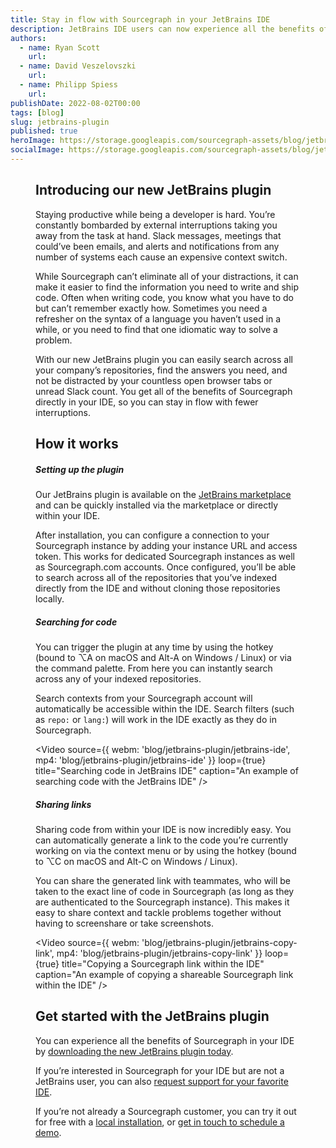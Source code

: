 ```yaml
---
title: Stay in flow with Sourcegraph in your JetBrains IDE
description: JetBrains IDE users can now experience all the benefits of Sourcegraph search directly from their IDE with the Sourcegraph plugin.
authors:
  - name: Ryan Scott
    url: 
  - name: David Veszelovszki
    url: 
  - name: Philipp Spiess
    url: 
publishDate: 2022-08-02T00:00
tags: [blog]
slug: jetbrains-plugin
published: true
heroImage: https://storage.googleapis.com/sourcegraph-assets/blog/jetbrains-plugin/jetbrains-announcement-hero.png
socialImage: https://storage.googleapis.com/sourcegraph-assets/blog/jetbrains-plugin/jetbrains-announcement-hero.png
---
```


<Figure
  src="https://storage.googleapis.com/sourcegraph-assets/blog/jetbrains-plugin/jetbrains-announcement-hero.png"
  alt="JetBrains plugin hero image"
/>

## Introducing our new JetBrains plugin

Staying productive while being a developer is hard. You’re constantly bombarded by external interruptions taking you away from the task at hand. Slack messages, meetings that could’ve been emails, and alerts and notifications from any number of systems each cause an expensive context switch.  

While Sourcegraph can’t eliminate all of your distractions, it can make it easier to find the information you need to write and ship code. Often when writing code, you know what you have to do but can’t remember exactly how. Sometimes you need a refresher on the syntax of a language you haven’t used in a while, or you need to find that one idiomatic way to solve a problem. 

With our new JetBrains plugin you can easily search across all your company’s repositories, find the answers you need, and not be distracted by your countless open browser tabs or unread Slack count. You get all of the benefits of Sourcegraph directly in your IDE, so you can stay in flow with fewer interruptions.

## How it works

##### Setting up the plugin
Our JetBrains plugin is available on the [JetBrains marketplace](https://plugins.jetbrains.com/plugin/9682-sourcegraph) and can be quickly installed via the marketplace or directly within your IDE. 

After installation, you can configure a connection to your Sourcegraph instance by adding your instance URL and access token. This works for dedicated Sourcegraph instances as well as Sourcegraph.com accounts. Once configured, you’ll be able to search across all of the repositories that you’ve indexed directly from the IDE and without cloning those repositories locally.

##### Searching for code
You can trigger the plugin at any time by using the hotkey (bound to ⌥A on macOS and Alt-A on Windows / Linux) or via the command palette. From here you can instantly search across any of your indexed repositories. 

Search contexts from your Sourcegraph account will automatically be accessible within the IDE. Search filters (such as `repo:` or `lang:`) will work in the IDE exactly as they do in Sourcegraph.

<Video 
  source={{
    webm: 'blog/jetbrains-plugin/jetbrains-ide',
    mp4: 'blog/jetbrains-plugin/jetbrains-ide'
  }}
  loop={true}
  title="Searching code in JetBrains IDE"
  caption="An example of searching code with the JetBrains IDE"
/>

##### Sharing links
Sharing code from within your IDE is now incredibly easy. You can automatically generate a link to the code you’re currently working on via the context menu or by using the hotkey (bound to ⌥C on macOS and Alt-C on Windows / Linux).

You can share the generated link with teammates, who will be taken to the exact line of code in Sourcegraph (as long as they are authenticated to the Sourcegraph instance). This makes it easy to share context and tackle problems together without having to screenshare or take screenshots.

<Video 
  source={{
    webm: 'blog/jetbrains-plugin/jetbrains-copy-link',
    mp4: 'blog/jetbrains-plugin/jetbrains-copy-link'
  }}
  loop={true}
  title="Copying a Sourcegraph link within the IDE"
  caption="An example of copying a shareable Sourcegraph link within the IDE"
/>

## Get started with the JetBrains plugin

You can experience all the benefits of Sourcegraph in your IDE by [downloading the new JetBrains plugin today](https://plugins.jetbrains.com/plugin/9682-sourcegraph).

If you’re interested in Sourcegraph for your IDE but are not a JetBrains user, you can also [request support for your favorite IDE](https://github.com/sourcegraph/sourcegraph/issues/new?title=New+IDE+extension+request&labels=team/integrations,editor-extension).

If you’re not already a Sourcegraph customer, you can try it out for free with a [local installation](https://about.sourcegraph.com/get-started/self-hosted), or [get in touch to schedule a demo](https://about.sourcegraph.com/demo). 
